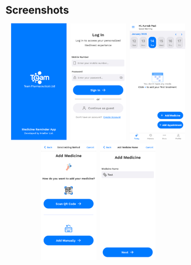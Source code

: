 # Screenshots

<div style="display: flex; justify-content: center; gap: 10px;">
  <img src="src/assets/screenshots/Medinok_Screenshot_01.png" alt="Screenshot 1" width="30%">
  <img src="src/assets/screenshots/Medinok_Screenshot_02.png" alt="Screenshot 2" width="30%">
  <img src="src/assets/screenshots/Medinok_Screenshot_03.png" alt="Screenshot 3" width="30%">
</div>

<div style="display: flex; justify-content: center; gap: 10px; margin-top: 10px;">
  <img src="src/assets/screenshots/Medinok_Screenshot_04.png" alt="Screenshot 4" width="30%">
  <img src="src/assets/screenshots/Medinok_Screenshot_05.png" alt="Screenshot 5" width="30%">
</div>

